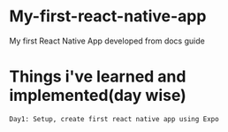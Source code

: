 # My-first-react-native-app

My first React Native App developed from docs guide

# Things i've learned and implemented(day wise)

    Day1: Setup, create first react native app using Expo
